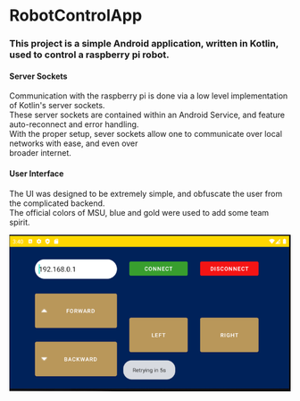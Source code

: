 # RobotControlApp
<h3>This project is a simple Android application, written in Kotlin, used to control a raspberry pi robot.</h3>
<h4> Server Sockets </h4>
Communication with the raspberry pi is done via a low level implementation of Kotlin's server sockets.</br>
These server sockets are contained within an Android Service, and feature auto-reconnect and error handling. </br>
With the proper setup, sever sockets allow one to communicate over local networks with ease, and even over</br>
broader internet. </br>
<h4> User Interface </h4>
The UI was designed to be extremely simple, and obfuscate the user from the complicated backend.</br>
The official colors of MSU, blue and gold were used to add some team spirit.</br>

![User Interface](uiscreenshot.png?raw=true "UiScreenshot")</br>
